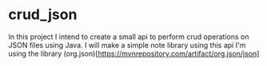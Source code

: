 # crud_json
In this project I intend to create a small api to perform crud operations on JSON files using Java.
I will make a simple note library using this api
I'm using the library (org.json)[https://mvnrepository.com/artifact/org.json/json]
